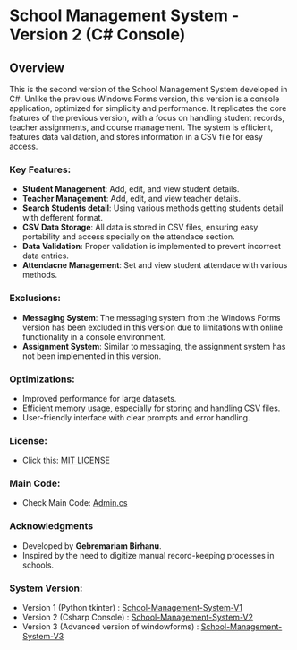 # School Management System - Version 2 (C# Console)

## Overview
This is the second version of the School Management System developed in C#. Unlike the previous Windows Forms version, this version is a console application, optimized for simplicity and performance. It replicates the core features of the previous version, with a focus on handling student records, teacher assignments, and course management. The system is efficient, features data validation, and stores information in a CSV file for easy access.

### Key Features:
- **Student Management**: Add, edit, and view student details.
- **Teacher Management**: Add, edit, and view teacher details.
- **Search Students detail**: Using various methods getting students detail with defferent format.
- **CSV Data Storage**: All data is stored in CSV files, ensuring easy portability and access specially on the attendace section.
- **Data Validation**: Proper validation is implemented to prevent incorrect data entries.
- **Attendacne Management**: Set and view student attendace with various methods.

### Exclusions:
- **Messaging System**: The messaging system from the Windows Forms version has been excluded in this version due to limitations with online functionality in a console environment.
- **Assignment System**: Similar to messaging, the assignment system has not been implemented in this version.

### Optimizations:
- Improved performance for large datasets.
- Efficient memory usage, especially for storing and handling CSV files.
- User-friendly interface with clear prompts and error handling.
  
### License:

- Click this: [MIT LICENSE](https://github.com/Gebre-Git/School-Management-System-Version-2/blob/main/LICENSE)

### Main Code:

- Check Main Code: [Admin.cs](https://github.com/Gebre-Git/School-Management-System-Version-2/blob/main/Admin.cs)

### Acknowledgments

- Developed by **Gebremariam Birhanu**.
- Inspired by the need to digitize manual record-keeping processes in schools.
  
### System Version:

- Version 1 (Python tkinter) : [School-Management-System-V1](https://github.com/Gebre-Git/School-Management-System-V1)
- Version 2 (Csharp Console) : [School-Management-System-V2](https://github.com/Gebre-Git/School-Management-System-V2)
- Version 3 (Advanced version of windowforms) : [School-Management-System-V3](https://github.com/Gebre-Git/School-Management-System-V3)
